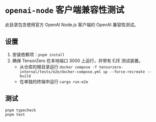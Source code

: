 # `openai-node` 客户端兼容性测试

此目录包含使用官方 OpenAI Node.js 客户端的 OpenAI 兼容性测试。

## 设置

1.  安装依赖项：`pnpm install`
2.  确保 TensorZero 在本地端口 3000 上运行，并带有 E2E 测试装置。
    *   从仓库的根目录运行 `docker compose -f tensorzero-internal/tests/e2e/docker-compose.yml up --force-recreate --build`
    *   在单独的终端中运行 `cargo run-e2e`

## 测试

```bash
pnpm typecheck
pnpm test
``` 